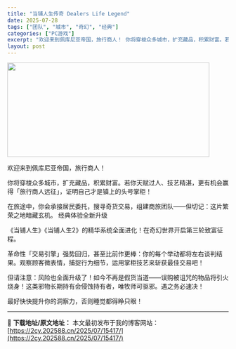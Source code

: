 ```yaml
---
title: "当铺人生传奇 Dealers Life Legend"
date: 2025-07-28
tags: ["团队", "城市", "奇幻", "经典"]
categories: ["PC游戏"]
excerpt: "欢迎来到佩库尼亚帝国，旅行商人！ 你将穿梭众多城市，扩充藏品，积累财富。若你天赋过人、技艺精湛，更有机会赢得「旅行商人远征」，证明自己才是镇上的头号掌柜！ 在旅途中，你会承接居民委托，搜寻奇货交易，组建商旅团队——但切记：这片繁荣之地暗藏玄机。 经典体验全新升级 《当铺人生》《当铺人生2》的精华系统&hellip;"
layout: post
---
```


<img class="aligncenter size-full wp-image-15414" src="https://2cy.202588.cn/wp-content/uploads/2025/07/2025072808384499.webp" alt="" width="460" height="215" />

欢迎来到佩库尼亚帝国，旅行商人！

你将穿梭众多城市，扩充藏品，积累财富。若你天赋过人、技艺精湛，更有机会赢得「旅行商人远征」，证明自己才是镇上的头号掌柜！

在旅途中，你会承接居民委托，搜寻奇货交易，组建商旅团队——但切记：这片繁荣之地暗藏玄机。
经典体验全新升级

《当铺人生》《当铺人生2》的精华系统全面进化！在奇幻世界开启第三轮致富征程。

革命性「交易引擎」强势回归，甚至比前作更棒：你的每个举动都将左右谈判结果。观察顾客微表情，捕捉行为细节，运用掌柜技艺来斩获最佳交易吧！

但请注意：风险也全面升级了！如今不再是假货当道——误购被诅咒的物品将引火烧身！这类邪物长期持有会侵蚀持有者，唯牧师可驱邪。遇之务必速决！

最好快快提升你的洞察力，否则睡觉都得睁只眼！

---
📖 **下载地址/原文地址：** 本文最初发布于我的博客网站：[https://2cy.202588.cn/2025/07/15417/](https://2cy.202588.cn/2025/07/15417/)
